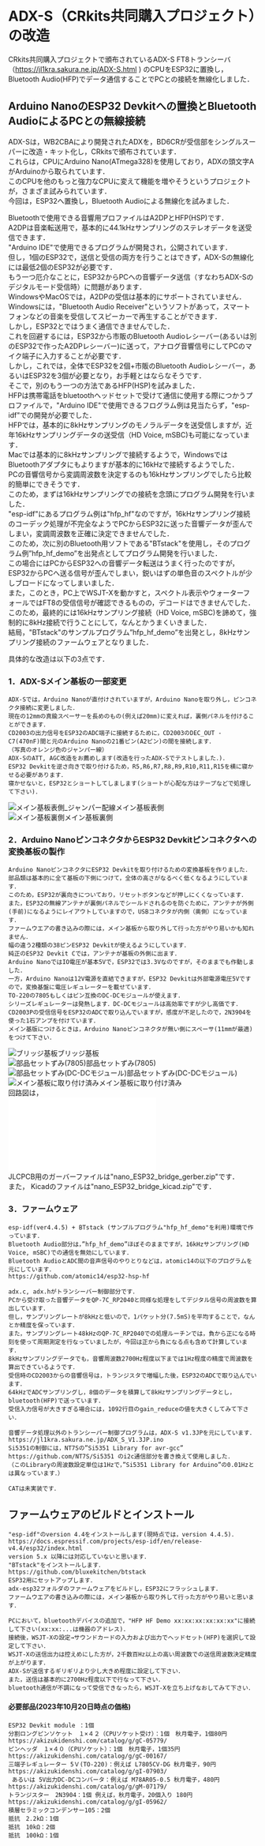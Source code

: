 # ADX-S（CRkits共同購入プロジェクト）の改造

 CRkits共同購入プロジェクトで頒布されているADX-S FT8トランシーバ （https://jl1kra.sakura.ne.jp/ADX-S.html
 ) のCPUをESP32に置換し，Bluetooth Audio(HFP)でデータ通信することでPCとの接続を無線化しました．  

## Arduino NanoのESP32 Devkitへの置換とBluetooth AudioによるPCとの無線接続
ADX-Sは，WB2CBAにより開発されたADXを，BD6CRが受信部をシングルスーパーに改造・キット化し，CRkitsで頒布されています．  
これらは，CPUにArduino Nano(ATmega328)を使用しており，ADXの頭文字AがArduinoから取られています．  
このCPUを他のもっと強力なCPUに変えて機能を増やそうというプロジェクトが，さまざま試みられています．  
今回は，ESP32へ置換し，Bluetooth Audioによる無線化を試みました．  

Bluetoothで使用できる音響用プロファイルはA2DPとHFP(HSP)です．  
A2DPは音楽転送用で，基本的に44.1kHzサンプリングのステレオデータを送受信できます．  
"Arduino IDE"で使用できるプログラムが開発され，公開されています．  
但し，1個のESP32で，送信と受信の両方を行うことはできず，ADX-Sの無線化には最低2個のESP32が必要です．  
もう一つ厄介なことに，ESP32からPCへの音響データ送信（すなわちADX-Sのデジタルモード受信時）に問題があります．  
WindowsやMacOSでは，A2DPの受信は基本的にサポートされていません．  
Windowsには，"Bluetooth Audio Receiver"というソフトがあって，スマートフォンなどの音楽を受信してスピーカーで再生することができます．  
しかし，ESP32とではうまく通信できませんでした．  
これを回避するには，ESP32から市販のBluetooth Audioレシーバー(あるいは別のESP32で作ったA2DPレシーバー)に送って，アナログ音響信号にしてPCのマイク端子に入力することが必要です．  
しかし，これでは，全体でESP32を2個+市販のBluetooth Audioレシーバー，あるいはESP32を3個が必要となり，お手軽とはならなそうです．  
そこで，別のもう一つの方法であるHFP(HSP)を試みました．  
HFPは携帯電話をbluetoothヘッドセットで受けて通信に使用する際につかうプロファイルで，"Arduino IDE"で使用できるフログラム例は見当たらず，"esp-idf"での開発が必要でした．  
HFPでは，基本的に8kHzサンプリングのモノラルデータを送受信しますが，近年16kHzサンプリングデータの送受信（HD Voice, mSBC)も可能になっています．  
Macでは基本的に8kHzサンプリングで接続するようで，WindowsではBluetoothアダプタにもよりますが基本的に16kHzで接続するようでした．  
PCの音響信号から変調周波数を決定するのも16kHzサンプリングでしたら比較的簡単にできそうです．  
このため，まずは16kHzサンプリングでの接続を念頭にプログラム開発を行いました．  
"esp-idf"にあるプログラム例は"hfp_hf"なのですが，16kHzサンプリング接続のコーデック処理が不完全なようでPCからESP32に送った音響データが歪んでしまい，変調周波数を正確に決定できませんでした．  
このため，次に別のBluetooth用ソフトである"BTstack"を使用し，そのプログラム例”hfp_hf_demo”を出発点としてプログラム開発を行いました．  
この場合にはPCからESP32への音響データ転送はうまく行ったのですが，ESP32からPCへ送る信号が歪んでしまい，鋭いはずの単色音のスペクトルが少しブロードになってしまいました．  
また，このとき，PC上でWSJT-Xを動かすと，スペクトル表示やウォーターフォールではFT8の受信信号が確認できるものの，デコードはできませんでした．  
このため，最終的には16kHzサンプリング接続（HD Voice, mSBC)を諦めて，強制的に8kHz接続で行うことにして，なんとかうまくいきました．  
結局，"BTstack"のサンプルプログラム”hfp_hf_demo”を出発とし，8kHzサンプリング接続のファームウェアとなりました．  

具体的な改造は以下の3点です．  

### 1．ADX-Sメイン基板の一部変更 
	ADX-Sでは，Arduino Nanoが直付けされていますが，Arduino Nanoを取り外し，ピンコネクタ接続に変更しました．  
	現在の12mmの真鍮スペーサーを長めのもの(例えば20mm)に変えれば，裏側パネルを付けることができます． 
	CD2003の出力信号をESP32のADC端子に接続するために，CD2003のDEC_OUT - C7(470nF)間と元のArduino Nanoの21番ピン(A2ピン)の間を接続します．  
	（写真のオレンジ色のジャンパー線）  
	ADX-SのATT, AGC改造をお薦めします(改造を行ったADX-Sでテストしました．)．  
	ESP32 Devkitを逆さ向きで取り付けるため，R5,R6,R7,R8,R9,R10,R11,R15を横に寝かせる必要があります．  
	寝かせないと，ESP32とショートしてしまします(ショートが心配な方はテープなどで処理して下さい)．  
![メイン基板表側_ジャンパー配線](images/nano_ESP32_bridge_1.png)メイン基板表側  
![メイン基板裏側](images/nano_ESP32_bridge_2.png)メイン基板裏側  

### 2．Arduino NanoピンコネクタからESP32 Devkitピンコネクタへの変換基板の製作
	Arduino NanoピンコネクタにESP32 Devkitを取り付けるための変換基板を作りました． 
	部品類は基本的に全て基板の下側につけて，全体の高さがなるべく低くなるようにしています． 
	このため，ESP32が裏向きについており，リセットボタンなどが押しにくくなっています． 
	また，ESP32の無線アンテナが裏側パネルでシールドされるのを防ぐために，アンテナが外側(手前)になるようにレイアウトしていますので，USBコネクタが内側（奥側）になっています． 
	ファームウエアの書き込みの際には，メイン基板から取り外して行った方がやり易いかも知れません． 
	幅の違う2種類の38ピンESP32 Devkitが使えるようにしています． 
	純正のESP32 Devkit Cでは，アンテナが基板の外側に出ます． 
	Arduino NanoではIO電圧が基本5Vで，ESP32では3.3Vなのですが，そのままでも作動しました． 
	一方，Arduino Nanoは12V電源を直結できますが，ESP32 Devkitは外部電源電圧5Vですので，変換基盤に電圧レギュレーターを載せています． 
	TO-220の7805もしくはピン互換のDC-DCモジュールが使えます． 
	シリーズレギュレーターは発熱します．DC-DCモジュールは高効率ですが少し高価です． 
	CD2003Pの受信信号をESP32のADCで取り込んでいますが，感度が不足したので，2N3904を使った1石アンプを付けています． 
	メイン基版につけるときは，Arduino Nanoピンコネクタが無い側にスペーサ(11mmが最適)をつけて下さい． 
![ブリッジ基板](images/nano_ESP32_bridge_3.png)ブリッジ基板  
![部品セットずみ(7805)](images/nano_ESP32_bridge_4.png)部品セットずみ(7805)  
![部品セットずみ(DC-DCモジュール)](images/nano_ESP32_bridge_5.png)部品セットずみ(DC-DCモジュール)  
![メイン基板に取り付け済み](images/nano_ESP32_bridge_6.png)メイン基板に取り付け済み  
回路図は，  
![回路図pdfファイル](images/nano-ESP32_bridge.pdf)  
JLCPCB用のガーバーファイルは"nano_ESP32_bridge_gerber.zip"です．  
また， Kicadのファイルは"nano_ESP32_bridge_kicad.zip"です．  

### 3．ファームウェア  
	esp-idf(ver4.4.5) + BTstack (サンプルプログラム"hfp_hf_demo"を利用)環境で作っています．  
	Bluetooth Audio部分は，”hfp_hf_demo”ほぼそのままですが，16kHzサンプリング(HD Voice, mSBC)での通信を無効にしています．   
	Bluetooth AudioとADC間の音声信号のやりとりなどは，atomic14の以下のプログラムを元にしています．   
	https://github.com/atomic14/esp32-hsp-hf

	adx.c, adx.hがトランシーバー制御部分です．  
	PCから受け取った音響データをQP-7C_RP2040と同様な処理をしてデジタル信号の周波数を算出しています．  
	但し，サンプリングレートが8kHzと低いので，1パケット分(7.5mS)を平均することで，なんとか精度を保っています．  
	また，サンプリングレート48kHzのQP-7C_RP2040での処理ルーチンでは，負から正になる時刻を使って周期測定を行なっていましたが，今回は正から負になる点も含めて計算しています．  
	8kHzサンプリングデータでも，音響周波数2700Hz程度以下までは1Hz程度の精度で周波数を算出できているようです．  
	受信時のCD2003からの音響信号は，トランジスタで増幅した後，ESP32のADCで取り込んでいます．  
	64kHzでADCサンプリングし，8個のデータを積算して8kHzサンプリングデータとし，bluetooth(HFP)で送っています．  
	受信入力信号が大きすぎる場合には，1092行目のgain_reduceの値を大きくしてみて下さい．  

	音響データ処理以外のトランシーバー制御プログラムは，ADX-S v1.3JPを元にしています．  
	https://jl1kra.sakura.ne.jp/ADX_S_V1.3JP.ino
	Si5351の制御には，NT7Sの”Si5351 Library for avr-gcc” https://github.com/NT7S/Si5351 のi2c通信部分を書き換えて使用しました．  
	（このLibraryの周波数設定単位は1Hzで，”Si5351 Library for Arduino”の0.01Hzとは異なっています．）  

	CATは未実装です．  

## ファームウェアのビルドとインストール  
	"esp-idf"のversion 4.4をインストールします(現時点では，version 4.4.5)．  
	https://docs.espressif.com/projects/esp-idf/en/release-v4.4/esp32/index.html
	version 5.x 以降には対応していないと思います．  
	"BTstack"をインストールします．  
	https://github.com/bluxekitchen/btstack
	ESP32用にセットアップします．  
	adx-esp32フォルダのファームウェアをビルドし，ESP32にフラッシュします．  
	ファームウエアの書き込みの際には，メイン基板から取り外して行った方がやり易いと思います． 

	PCにおいて，bluetoothデバイスの追加で，"HFP HF Demo xx:xx:xx:xx:xx:xx"に接続して下さい(xx:xx:...は機器のアドレス)．  
	接続後，WSJT-Xの設定→サウンドカードの入力および出力でヘッドセット(HFP)を選択して設定して下さい．  
	WSJT-Xの送信出力は控えめにした方が，2千数百Hz以上の高い周波数での送信周波数決定精度が上がります．  
	ADX-Sが送信するギリギリより少し大きめ程度に設定して下さい．  
	また，送信は基本的に2700Hz程度以下で行なって下さい．  
	bluetooth通信が不調になって受信できなったら，WSJT-Xを立ち上げなおしてみて下さい．  
	
#### 必要部品(2023年10月20日時点の価格)  
	ESP32 Devkit module ：1個　
	分割ロングピンソケット　１×４２（CPUソケット受け）：1個　秋月電子，1個80円　https://akizukidenshi.com/catalog/g/gC-05779/  
	ピンヘッダ　１×４０（CPUソケット）：1個　秋月電子，1個35円　https://akizukidenshi.com/catalog/g/gC-00167/
	三端子レギュレーター 5Ｖ(TO-220)：例えば L7805CV-DG 秋月電子，90円  https://akizukidenshi.com/catalog/g/gI-07903/
	 あるいは 5V出力DC-DCコンバータ：例えば M78AR05-0.5 秋月電子，480円  https://akizukidenshi.com/catalog/g/gM-07179/
	トランジスター　2N3904：1個 例えば，秋月電子，20個入り 180円　https://akizukidenshi.com/catalog/g/gI-05962/
	積層セラミックコンデンサー105：2個    
	抵抗　2.2kΩ：1個  
	抵抗　10kΩ：2個  
	抵抗　100kΩ：1個  
